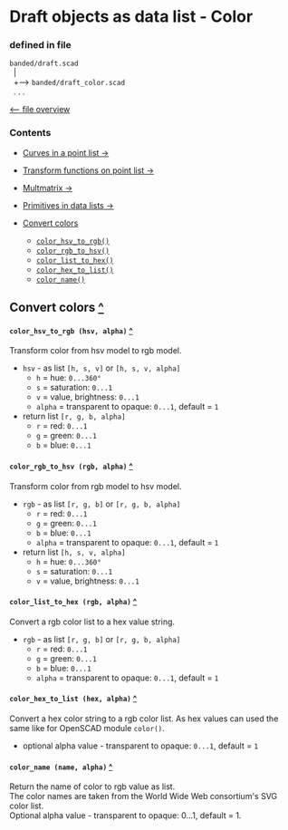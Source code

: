 Draft objects as data list - Color
==================================

### defined in file
`banded/draft.scad`\
` `| \
` `+--> `banded/draft_color.scad`\
` `. . .

[<-- file overview](file_overview.md)

### Contents
[contents]: #contents "Up to Contents"
- [Curves in a point list ->][curves]
- [Transform functions on point list ->][transform]
- [Multmatrix ->][multmatrix]
- [Primitives in data lists ->][primitives]

- [Convert colors][color]
  - [`color_hsv_to_rgb()`][color_hsv_to_rgb]
  - [`color_rgb_to_hsv()`][color_rgb_to_hsv]
  - [`color_list_to_hex()`][color_list_to_hex]
  - [`color_hex_to_list()`][color_hex_to_list]
  - [`color_name()`][color_name]

[curves]:     curves.md
[transform]:  transform.md
[multmatrix]: multmatrix.md
[color]:      #convert-color-
[primitives]: primitives.md


Convert colors [^][contents]
----------------------------

#### `color_hsv_to_rgb (hsv, alpha)` [^][contents]
[color_hsv_to_rgb]: #color_hsv_to_rgb-hsv-alpha-
Transform color from hsv model to rgb model.

- `hsv` - as list `[h, s, v]` or `[h, s, v, alpha]`
  - `h` = hue:               `0...360°`
  - `s` = saturation:        `0...1`
  - `v` = value, brightness: `0...1`
  - `alpha` = transparent to opaque: `0...1`, default = `1`
- return list `[r, g, b, alpha]`
  - `r` = red:   `0...1`
  - `g` = green: `0...1`
  - `b` = blue:  `0...1`

#### `color_rgb_to_hsv (rgb, alpha)` [^][contents]
[color_rgb_to_hsv]: #color_rgb_to_hsv-rgb-alpha-
Transform color from rgb model to hsv model.

- `rgb` - as list `[r, g, b]` or `[r, g, b, alpha]`
  - `r` = red:   `0...1`
  - `g` = green: `0...1`
  - `b` = blue:  `0...1`
  - `alpha` = transparent to opaque: `0...1`, default = `1`
- return list `[h, s, v, alpha]`
  - `h` = hue:               `0...360°`
  - `s` = saturation:        `0...1`
  - `v` = value, brightness: `0...1`

#### `color_list_to_hex (rgb, alpha)` [^][contents]
[color_list_to_hex]: #color_list_to_hex-rgb-alpha-
Convert a rgb color list to a hex value string.

- `rgb` - as list `[r, g, b]` or `[r, g, b, alpha]`
  - `r` = red:   `0...1`
  - `g` = green: `0...1`
  - `b` = blue:  `0...1`
  - `alpha` = transparent to opaque: `0...1`, default = `1`

#### `color_hex_to_list (hex, alpha)` [^][contents]
[color_hex_to_list]: #color_hex_to_list-hex-alpha-
Convert a hex color string to a rgb color list.
As hex values can used the same like for OpenSCAD module `color()`.
- optional alpha value - transparent to opaque: `0...1`, default = `1`

#### `color_name (name, alpha)` [^][contents]
[color_name]: #color_name-name-alpha-
Return the name of color to rgb value as list.\
The color names are taken from the World Wide Web consortium's SVG color list.\
Optional alpha value - transparent to opaque: 0...1, default = 1.
